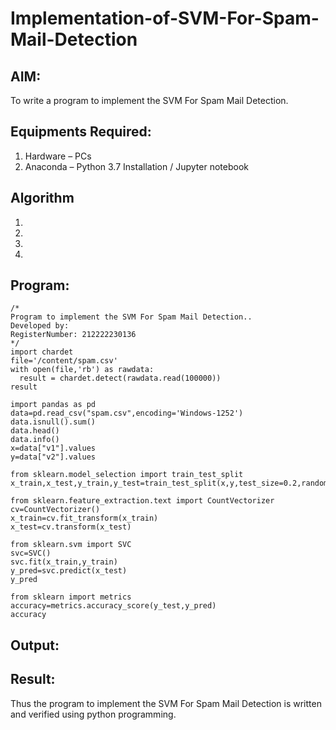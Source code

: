# Implementation-of-SVM-For-Spam-Mail-Detection

## AIM:
To write a program to implement the SVM For Spam Mail Detection.

## Equipments Required:
1. Hardware – PCs
2. Anaconda – Python 3.7 Installation / Jupyter notebook

## Algorithm
1. 
2. 
3. 
4. 

## Program:
```
/*
Program to implement the SVM For Spam Mail Detection..
Developed by: 
RegisterNumber: 212222230136 
*/
import chardet 
file='/content/spam.csv'
with open(file,'rb') as rawdata:
  result = chardet.detect(rawdata.read(100000))
result

import pandas as pd
data=pd.read_csv("spam.csv",encoding='Windows-1252')
data.isnull().sum()
data.head()
data.info()
x=data["v1"].values
y=data["v2"].values

from sklearn.model_selection import train_test_split
x_train,x_test,y_train,y_test=train_test_split(x,y,test_size=0.2,random_state=0)

from sklearn.feature_extraction.text import CountVectorizer 
cv=CountVectorizer()
x_train=cv.fit_transform(x_train)
x_test=cv.transform(x_test)

from sklearn.svm import SVC
svc=SVC()
svc.fit(x_train,y_train)
y_pred=svc.predict(x_test)
y_pred

from sklearn import metrics
accuracy=metrics.accuracy_score(y_test,y_pred)
accuracy

```

## Output:



## Result:
Thus the program to implement the SVM For Spam Mail Detection is written and verified using python programming.
